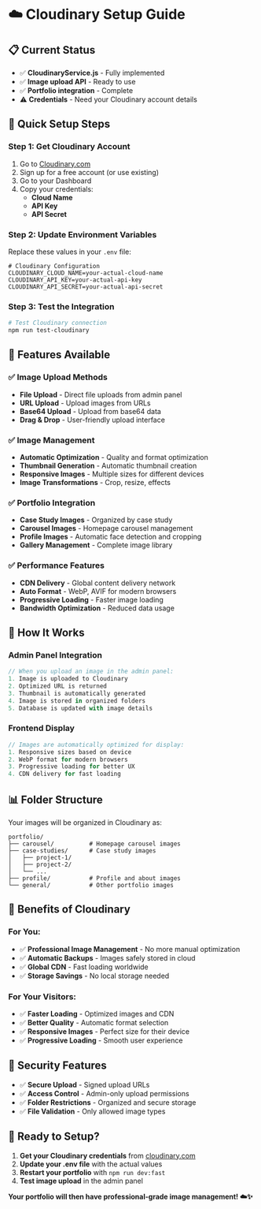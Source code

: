 # ☁️ Cloudinary Setup Guide

## 📋 **Current Status**
- ✅ **CloudinaryService.js** - Fully implemented
- ✅ **Image upload API** - Ready to use
- ✅ **Portfolio integration** - Complete
- ⚠️ **Credentials** - Need your Cloudinary account details

## 🚀 **Quick Setup Steps**

### **Step 1: Get Cloudinary Account**
1. Go to [Cloudinary.com](https://cloudinary.com/)
2. Sign up for a free account (or use existing)
3. Go to your Dashboard
4. Copy your credentials:
   - **Cloud Name**
   - **API Key** 
   - **API Secret**

### **Step 2: Update Environment Variables**
Replace these values in your `.env` file:

```env
# Cloudinary Configuration
CLOUDINARY_CLOUD_NAME=your-actual-cloud-name
CLOUDINARY_API_KEY=your-actual-api-key
CLOUDINARY_API_SECRET=your-actual-api-secret
```

### **Step 3: Test the Integration**
```bash
# Test Cloudinary connection
npm run test-cloudinary
```

## 🎯 **Features Available**

### **✅ Image Upload Methods**
- **File Upload** - Direct file uploads from admin panel
- **URL Upload** - Upload images from URLs
- **Base64 Upload** - Upload from base64 data
- **Drag & Drop** - User-friendly upload interface

### **✅ Image Management**
- **Automatic Optimization** - Quality and format optimization
- **Thumbnail Generation** - Automatic thumbnail creation
- **Responsive Images** - Multiple sizes for different devices
- **Image Transformations** - Crop, resize, effects

### **✅ Portfolio Integration**
- **Case Study Images** - Organized by case study
- **Carousel Images** - Homepage carousel management
- **Profile Images** - Automatic face detection and cropping
- **Gallery Management** - Complete image library

### **✅ Performance Features**
- **CDN Delivery** - Global content delivery network
- **Auto Format** - WebP, AVIF for modern browsers
- **Progressive Loading** - Faster image loading
- **Bandwidth Optimization** - Reduced data usage

## 🔧 **How It Works**

### **Admin Panel Integration**
```javascript
// When you upload an image in the admin panel:
1. Image is uploaded to Cloudinary
2. Optimized URL is returned
3. Thumbnail is automatically generated
4. Image is stored in organized folders
5. Database is updated with image details
```

### **Frontend Display**
```javascript
// Images are automatically optimized for display:
1. Responsive sizes based on device
2. WebP format for modern browsers
3. Progressive loading for better UX
4. CDN delivery for fast loading
```

## 📊 **Folder Structure**
Your images will be organized in Cloudinary as:
```
portfolio/
├── carousel/          # Homepage carousel images
├── case-studies/      # Case study images
│   ├── project-1/
│   ├── project-2/
│   └── ...
├── profile/           # Profile and about images
└── general/           # Other portfolio images
```

## 🎉 **Benefits of Cloudinary**

### **For You:**
- ✅ **Professional Image Management** - No more manual optimization
- ✅ **Automatic Backups** - Images safely stored in cloud
- ✅ **Global CDN** - Fast loading worldwide
- ✅ **Storage Savings** - No local storage needed

### **For Your Visitors:**
- ✅ **Faster Loading** - Optimized images and CDN
- ✅ **Better Quality** - Automatic format selection
- ✅ **Responsive Images** - Perfect size for their device
- ✅ **Progressive Loading** - Smooth user experience

## 🔐 **Security Features**
- ✅ **Secure Upload** - Signed upload URLs
- ✅ **Access Control** - Admin-only upload permissions
- ✅ **Folder Restrictions** - Organized and secure storage
- ✅ **File Validation** - Only allowed image types

## 🚀 **Ready to Setup?**

1. **Get your Cloudinary credentials** from [cloudinary.com](https://cloudinary.com)
2. **Update your .env file** with the actual values
3. **Restart your portfolio** with `npm run dev:fast`
4. **Test image upload** in the admin panel

**Your portfolio will then have professional-grade image management! ☁️✨**
